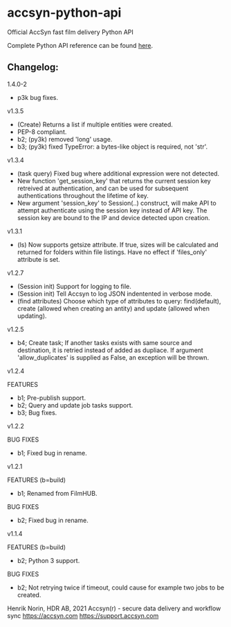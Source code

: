 # accsyn-python-api
Official AccSyn fast film delivery Python API

Complete Python API reference can be found [here](https://support.accsyn.com/python-api).


Changelog:
----------
1.4.0-2
  * p3k bug fixes.

v1.3.5
  * (Create) Returns a list if multiple entities were created.
  * PEP-8 compliant.
  * b2; (py3k) removed 'long' usage.
  * b3; (py3k) fixed TypeError: a bytes-like object is required, not 'str'.

v1.3.4
  * (task query) Fixed bug where additional expression were not detected.
  * New function 'get_session_key' that returns the current session key retreived at authentication, and can be used for subsequent authentications throughout the lifetime of key.
  * New argument 'session_key' to Session(..) construct, will make API to attempt authenticate using the session key instead of API key. The session key are bound to the IP and device detected upon creation.

v1.3.1
  * (ls) Now supports getsize attribute. If true, sizes will be calculated and returned for folders within file listings. Have no effect if 'files_only' attribute is set.

v1.2.7

  * (Session init) Support for logging to file.
  * (Session init) Tell Accsyn to log JSON indentented in verbose mode.
  * (find attributes) Choose which type of attributes to query: find(default), create (allowed when creating an antity) and update (allowed when updating).

v1.2.5

  * b4; Create task; If another tasks exists with same source and destination, it is retried instead of added as dupliace. If argument 'allow_duplicates' is supplied as False, an exception will be thrown.

v1.2.4

  FEATURES
  * b1; Pre-publish support.
  * b2; Query and update job tasks support.
  * b3; Bug fixes.

v1.2.2

   BUG FIXES
   * b1; Fixed bug in rename.

v1.2.1

  FEATURES 
  (b=build)
  * b1; Renamed from FilmHUB.

  BUG FIXES
  * b2; Fixed bug in rename.


v1.1.4
   
   FEATURES 
   (b=build)
   * b2; Python 3 support.

   BUG FIXES
   * b2; Not retrying twice if timeout, could cause for example two jobs to be created.


Henrik Norin, HDR AB, 2021
Accsyn(r) - secure data delivery and workflow sync
https://accsyn.com 
https://support.accsyn.com

